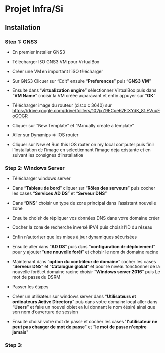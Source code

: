 # Projet Infra/Si

## Installation


### Step 1: GNS3


- En premier installer GNS3
- Télécharger ISO GNS3 VM pour VirtualBox
- Créer une VM en important l’ISO télécharger 
- Sur GNS3 Cliquer sur “Edit” ensuite “**Preferences**” puis “**GNS3 VM**”
- Ensuite dans “**virtualization engine**” sélectionner VirtualBox puis dans “**VM Name**” choisir la VM créée auparavant  et enfin appuyer sur “**OK**”

- Télécharger image du routeur (cisco c 3640) sur https://drive.google.com/drive/folders/102jxZ9ECpe6ZFtXYdK_81iEVuuFoGOGR

- Cliquer sur “New Template” et  “Manually create a template”

- Aller sur Dynamips => IOS router

- Cliquer sur New et Run this IOS router on my local computer puis finir l’installation de l’image en sélectionnant l’image déja existante et en suivant les consignes d’installation

### Step 2: Windows Server

- Télécharger windows server 

- Dans “**Tableau de bord**” cliquer sur “**Rôles des serveurs**” puis cocher les cases “**Services AD DS**” et “**Serveur DNS**”

- Dans “**DNS**” choisir un type de zone principal dans l’assistant nouvelle zone
- Ensuite choisir de répliquer vos données DNS dans votre domaine créer 
- Cocher la zone de recherche inversé IPV4 
  puis choisir l’ID du réseau
 
- Enfin n’autoriser que les mises à jour dynamiques sécurisées 

- Ensuite aller dans “**AD DS**” puis dans “**configuration de déploiement**” pour y ajouter “**une nouvelle forêt**” et choisir le nom du domaine racine

- Maintenant dans “**option du contrôleur de domaine**” cocher les cases “**Serveur DNS**” et “**Catalogue global**” et pour le niveau fonctionnel de la nouvelle forêt et domaine racine choisir “**Windows server 2016**” puis Le mot de passe du DSRM

- Passer les étapes 

- Créer un utilisateur sur windows server dans “**Utilisateurs et ordinateurs Active Directory**” puis dans votre domaine local aller dans “**Users**” et faire un nouvel objet en lui donnant le nom désiré ainsi que son nom d’ouverture de session 
- Ensuite choisir votre mot de passe et cocher les cases "**l'utilisateur ne peut pas changer de mot de passe**" et "**le mot de passe n'expire jamais**"



### Step 3: 
